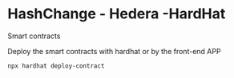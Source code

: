 # HashChange - Hedera -HardHat #

Smart contracts 

Deploy the smart contracts with hardhat or by the front-end APP

```shell
npx hardhat deploy-contract
```